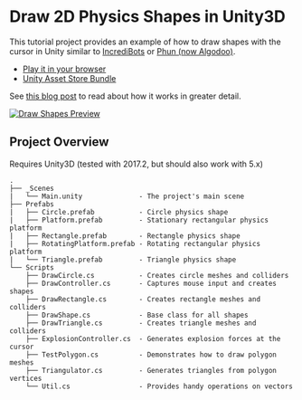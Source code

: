 # Draw 2D Physics Shapes in Unity3D

This tutorial project provides an example of how to draw shapes with the cursor in Unity similar to [IncrediBots](http://incredibots.com/if/game.php) or [Phun (now Algodoo)](http://www.algodoo.com/).

- [Play it in your browser](https://simmer.io/@hyperparticle/draw-2d-physics-shapes)
- [Unity Asset Store Bundle](http://u3d.as/YUt)

See [this blog post](https://hyperparticle.com/2d-physics-shapes) to read about how it works in greater detail.

[![Draw Shapes Preview](docs/draw-shapes-unity-preview-short.gif "Blog Post")](https://hyperparticle.com/2d-physics-shapes)

## Project Overview

Requires Unity3D (tested with 2017.2, but should also work with 5.x)

```
.
├── _Scenes
|   └── Main.unity              - The project's main scene
├── Prefabs
|   ├── Circle.prefab           - Circle physics shape
|   ├── Platform.prefab         - Stationary rectangular physics platform
|   ├── Rectangle.prefab        - Rectangle physics shape
|   ├── RotatingPlatform.prefab - Rotating rectangular physics platform
|   └── Triangle.prefab         - Triangle physics shape
└── Scripts
    ├── DrawCircle.cs           - Creates circle meshes and colliders
    ├── DrawController.cs       - Captures mouse input and creates shapes
    ├── DrawRectangle.cs        - Creates rectangle meshes and colliders
    ├── DrawShape.cs            - Base class for all shapes
    ├── DrawTriangle.cs         - Creates triangle meshes and colliders
    ├── ExplosionController.cs  - Generates explosion forces at the cursor
    ├── TestPolygon.cs          - Demonstrates how to draw polygon meshes
    ├── Triangulator.cs         - Generates triangles from polygon vertices
    └── Util.cs                 - Provides handy operations on vectors
```
